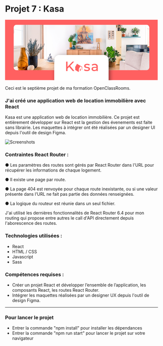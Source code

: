 # Projet 7 : Kasa

![Banniere Kasa](https://github.com/CharonTom/Kasa/blob/main/src/assets/readmeImage.png)

Ceci est le septième projet de ma formation OpenClassRooms.

### J'ai créé une application web de location immobilière avec React

Kasa est une application web de location immobilière. Ce projet est entièrement développer sur React est la gestion des évenements est faite sans librairie. Les maquettes à intégrer ont été réalisées par un designer UI depuis l'outil de design Figma.

![Screenshots](https://github.com/CharonTom/my-website/blob/main/src/images/kasa.png)

### Contraintes React Router :

● Les paramètres des routes sont gérés par React Router dans l'URL pour récupérer les informations de chaque logement.

● Il existe une page par route.

● La page 404 est renvoyée pour chaque route inexistante, ou si une valeur présente dans l’URL ne fait pas partie des données renseignées.

● La logique du routeur est réunie dans un seul fichier.

J'ai utilisé les dernières fonctionnalités de React Router 6.4 pour mon routing qui propose entre autres le call d'API directement depuis l'aborescence des routes.



### Technologies utilisées :

- React
- HTML / CSS
- Javascript
- Sass

### Compétences requises :

- Créer un projet React et développer l’ensemble de l’application, les composants React, les routes React Router.
- Intégrer les maquettes réalisées par un designer UX depuis l'outil de design Figma.

---

### Pour lancer le projet

- Entrer la commande "npm install" pour installer les dépendances
- Entrer la commande "npm run start" pour lancer le projet sur votre navigateur

